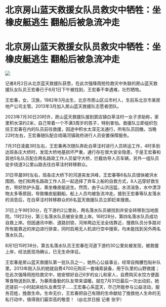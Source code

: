 # 北京房山蓝天救援女队员救灾中牺牲：坐橡皮艇逃生 翻船后被急流冲走

# 北京房山蓝天救援女队员救灾中牺牲：坐橡皮艇逃生 翻船后被急流冲走

![](https://inews.gtimg.com/news_bt/OEuHLmtJPXdQNvSb9w_cAuw15p4QWYf0-bckCh8clZa3gAA/1000)

记者8月2日从北京蓝天救援队获悉，在此次强降雨抢险救灾中失联的房山蓝天救援队女队员王宏春已于8月1日下午被找到，王宏春不幸遇难，壮烈牺牲。

王宏春，女，汉族，1982年3月出生，北京市房山区瓜市村人，生前系北京市某房地产公司主管。2013年3月加入房山蓝天救援队志愿者团队。

2023年7月30日20时许，房山蓝天救援队接到窦店镇白草洼村一女子求助称，家里积水深约2米，自己带着一个不满3周岁的孩子，特别害怕。救援队立即组织包括王宏春在内的队员前往救援，因途中积水太深无法通行，所有队员回撤。当晚22时左右，王宏春随队配合琉璃河镇政府进行人员安置保障服务。

7月31日凌晨3时左右，王宏春再次随队奔赴白草洼村进行人员转运工作，4时多到达班各庄大桥时，发现大桥地基损坏严重，通行存在很大安全隐患，于是王宏春和其他5名队员配合两名路政工作人员留守大桥，拦截劝导人员车辆，另外一组队员徒步绕道3公里山路去往白草洼村转移群众。

31日早晨9时左右，班各庄大桥下的河道突发洪峰，王宏春等6名队员很快被洪水围困，他们和两名路政工作人员一起选择了弃车上船的自救方式，8人迅穿好救生衣，带好防护头盔，乘坐橡皮艇逃生。然而，由于山洪迅猛，水流湍急，水中漂浮物太多等原因，导致橡皮艇翻船，船上人员均被急流冲走。接到王宏春等队友落水的消息后，在白草洼村转移群众的6名蓝天救援队员立即赶来搜救。

31日上午9时30分，在下游约2公里处，两名落水队员被找到并安全转移到当地医院。11时23分，第三名落水队员被安全救上岸。16时28分，第四名落水队员成功自救上岸。但因通讯中断、道路封锁，河岸两边无法全线靠近，搜救队员分多路对所有能靠近的岸边进行排查，同时启用无人机进行空中搜索，均未能找到另外两名落水队员。

8月1日15时38分，第五名落水队员王宏春在河道下游约30公里处被发现，被救援上岸，经法医现场确认，已无生命体征。

王宏春是房山蓝天救援队第一批队员之一，她热心公益事业，经常自掏腰包贴补队里。2013年刚入队的她就自费4700元购买一套绳索装备，用于队里的山野救援；在此次强降雨抢险救灾中，她安顿好自己6岁的女儿和家人，自费购买水饺方便面等食物送到队里，为暴雨备勤的队友带来温暖。就在7月31日最后一次出动前，她还提前一小时起床给队友煮饺子……王宏春心系蓝天，尽己所能参与公益活动，服务百姓，挽救生命。生命无价，王宏春把自己有限的生命献给了挽救他人生命的无私行动中，值得我们最崇高的敬意！（@北京日报
记者 张宇）

